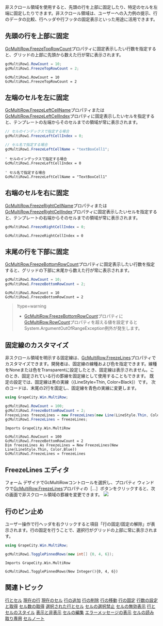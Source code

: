 非スクロール領域を使用すると、先頭の行を上部に固定したり、特定のセルを左端に固定したりできます。非スクロール領域は、ユーザーへの入力例の提示、行のデータの比較、行ヘッダや行フッタの固定表示といった用途に活用できます。

## 先頭の行を上部に固定

[GcMultiRow.FreezeTopRowCount](gcdocsite__documentlink?toc-item-id=344e6435-86cb-4ddd-8bd9-3b26d75e5973)プロパティに固定表示したい行数を指定すると、グリッドの上部に先頭から数えた行が常に表示されます。
```csharp
gcMultiRow1.RowCount = 10;
gcMultiRow1.FreezeTopRowCount = 2;
```

```vbnet
GcMultiRow1.RowCount = 10
GcMultiRow1.FreezeTopRowCount = 2
```

## 左端のセルを左に固定

[GcMultiRow.FreezeLeftCellName](gcdocsite__documentlink?toc-item-id=176164f7-8cdb-47ce-8151-cb99934e721c)プロパティまたは[GcMultiRow.FreezeLeftCellIndex](gcdocsite__documentlink?toc-item-id=dc0351c2-c202-4ebd-a333-72ae309825c2)プロパティに固定表示したいセルを指定すると、テンプレートの左端からそのセルまでの領域が常に表示されます。
```csharp
// セルのインデックスで指定する場合
gcMultiRow1.FreezeLeftCellIndex = 0;

// セル名で指定する場合
gcMultiRow1.FreezeLeftCellName = "textBoxCell1";
```

```vbnet
' セルのインデックスで指定する場合
GcMultiRow1.FreezeLeftCellIndex = 0

' セル名で指定する場合
GcMultiRow1.FreezeLeftCellName = "TextBoxCell1"
```

## 右端のセルを右に固定

[GcMultiRow.FreezeRightCellName](gcdocsite__documentlink?toc-item-id=1f8057c8-3991-4dd2-989f-989ebed6169c)プロパティまたは[GcMultiRow.FreezeRightCellIndex](gcdocsite__documentlink?toc-item-id=2bc7727e-6570-4eb4-bd27-5cd4f7688a74)プロパティに固定表示したいセルを指定すると、テンプレートの右端からそのセルまでの領域が常に表示されます。
```csharp
gcMultiRow1.FreezeRightCellIndex = 0;
```

```vbnet
GcMultiRow1.FreezeRightCellIndex = 0
```

## 末尾の行を下部に固定

[GcMultiRow.FreezeBottomRowCount](gcdocsite__documentlink?toc-item-id=cf89fb2b-6123-4589-b92d-26f7fc345d56)プロパティに固定表示したい行数を指定すると、グリッドの下部に末尾から数えた行が常に表示されます。
```csharp
gcMultiRow1.RowCount = 10;
gcMultiRow1.FreezeBottomRowCount = 2;
```

```vbnet
GcMultiRow1.RowCount = 10
GcMultiRow1.FreezeBottomRowCount = 2
```

> !type=warning
>
> * [GcMultiRow.FreezeBottomRowCount](gcdocsite__documentlink?toc-item-id=cf89fb2b-6123-4589-b92d-26f7fc345d56)プロパティに[GcMultiRow.RowCount](gcdocsite__documentlink?toc-item-id=4215162a-37ad-4fa5-a60b-bac51ba2e2e3)プロパティを超える値を設定するとSystem.ArgumentOutOfRangeException例外が発生します。

## 固定線のカスタマイズ

非スクロール領域を明示する固定線は、[GcMultiRow.FreezeLines](gcdocsite__documentlink?toc-item-id=23386d2f-a78a-4502-ac4c-b2a277992b36)プロパティでカスタマイズできます。開発者は、固定線の線種および色を指定できます。線種をNoneまたは色をTransparentに設定したとき、固定線は表示されません。このとき、固定されている行の罫線を固定線として使用することもできます。
既定の設定では、固定線は黒の実線（{LineStyle=Thin, Color=Black}）です。
次のコードは、末尾の2行を固定し、固定線を青色の実線に変更します。
```csharp
using GrapeCity.Win.MultiRow;

gcMultiRow1.RowCount = 100;
gcMultiRow1.FreezeBottomRowCount = 2;
FreezeLines freezeLines = new FreezeLines(new Line(LineStyle.Thin, Color.Blue));
gcMultiRow1.FreezeLines = freezeLines;
```

```vbnet
Imports GrapeCity.Win.MultiRow

GcMultiRow1.RowCount = 100
GcMultiRow1.FreezeBottomRowCount = 2
Dim freezeLines As FreezeLines = New FreezeLines(New Line(LineStyle.Thin, Color.Blue))
GcMultiRow1.FreezeLines = freezeLines
```

## FreezeLines エディタ

フォーム デザイナでGcMultiRowコントロールを選択し、プロパティ ウィンドウで[GcMultiRow.FreezeLines](gcdocsite__documentlink?toc-item-id=23386d2f-a78a-4502-ac4c-b2a277992b36)プロパティの［...］ボタンをクリックすると、次の画面で非スクロール領域の罫線を変更できます。
![](/DOCUMENT_SITE_LINK_PREFIX_HERE/document-site-files/images/f148c511-6e98-4b55-9904-150a375d5825/images/userguide/rowcell_freezerow_editor.png)

## 行のピン止め

ユーザー操作で行ヘッダを右クリックすると項目「行の固定/固定の解除」が表示されます。行の固定を行うことで、選択行がグリッドの上部に常に表示されます。
```csharp
using GrapeCity.Win.MultiRow;

gcMultiRow1.TogglePinnedRows(new int[] {0, 4, 6});
```

```vbnet
Imports GrapeCity.Win.MultiRow

GcMultiRow1.TogglePinnedRows(New Integer(){0, 4, 6})
```

## 関連トピック

[行とセル](gcdocsite__documentlink?toc-item-id=324fb6a9-dfd4-47c6-a50b-e5d6a733482c)
[現在の行](gcdocsite__documentlink?toc-item-id=7b0ccaf9-9a5f-4a5f-8213-ad223b742c47)
[現在のセル](gcdocsite__documentlink?toc-item-id=6a3e5e39-1e55-4d17-92f8-f98e089d50d6)
[行の追加](gcdocsite__documentlink?toc-item-id=6a5f283a-fdc8-42fa-af13-1298526d1974)
[行の削除](gcdocsite__documentlink?toc-item-id=722f1dee-d553-42d5-8c58-5f9c89e3edb3)
[行の移動](gcdocsite__documentlink?toc-item-id=bec8974f-59e4-439e-8bff-62e0068fc64c)
[行の固定](gcdocsite__documentlink?toc-item-id=6bd87f6c-4ec6-4996-ad1b-90a1ea751ff6)
[行数の設定と取得](gcdocsite__documentlink?toc-item-id=7f09d5fd-1715-4c72-bd9a-9d59f7302ae2)
[セル数の取得](gcdocsite__documentlink?toc-item-id=b2694627-470d-4dc7-8892-0e1a86a847b6)
[選択された行とセル](gcdocsite__documentlink?toc-item-id=34eab7a7-4714-49ae-b8df-7afa70750da1)
[セルの選択禁止](gcdocsite__documentlink?toc-item-id=44b1d9b5-a649-4d0d-b686-4884fcfd887a)
[セルの無効表示](gcdocsite__documentlink?toc-item-id=8fdf67b2-a648-40ce-b095-ca253fa79ad2)
[行とセルのスタイル](gcdocsite__documentlink?toc-item-id=35fe0c78-93bb-4048-8b2d-3e76d5c4a46d)
[表示と非表示](gcdocsite__documentlink?toc-item-id=740237fd-48df-4acb-bf6e-e927ba73941e)
[セルの編集](gcdocsite__documentlink?toc-item-id=9c3197b6-f2e2-4c66-9f4e-03d277a8c087)
[エラーメッセージの表示](gcdocsite__documentlink?toc-item-id=c7f2f4ef-e8a2-4cdb-90be-1a4e8ded871a)
[セルの読み取り専用](gcdocsite__documentlink?toc-item-id=3aed4939-b469-4405-a52a-e07d9aff2327)
[セルノート](gcdocsite__documentlink?toc-item-id=ecd20ea8-d990-4308-9bfc-e55491f0c3ee)